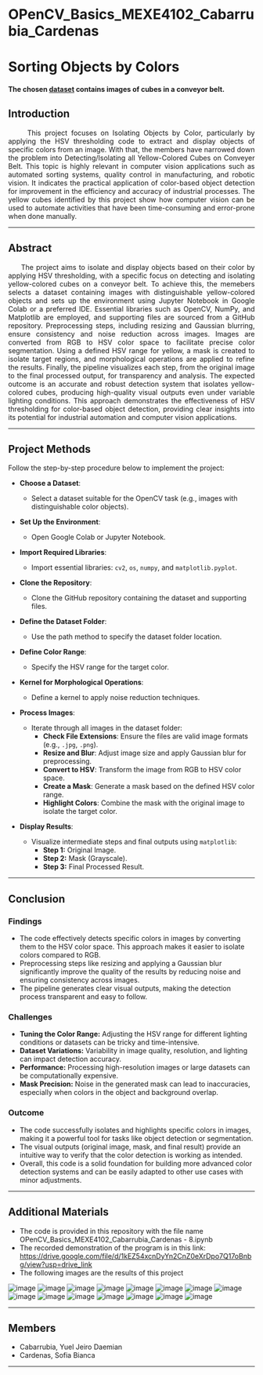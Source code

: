 # OPenCV_Basics_MEXE4102_Cabarrubia_Cardenas

# Sorting Objects by Colors
#### The chosen [dataset](https://github.com/DaemianMC/OPenCV_Basics_MEXE4102_Cabarrubia_Cardenas/tree/main/Dataset) contains images of cubes in a conveyor belt.

## Introduction
<p align="justify">
&nbsp;&nbsp;&nbsp;&nbsp;&nbsp;This project focuses on Isolating Objects by Color, particularly by applying the HSV thresholding code to extract and display objects of specific colors from an image. With that, the members have narrowed down the problem into Detecting/Isolating all Yellow-Colored Cubes on Conveyer Belt. This topic is highly relevant in computer vision applications such as automated sorting systems, quality control in manufacturing, and robotic vision. It indicates the practical application of color-based object detection for improvement in the efficiency and accuracy of industrial processes. The yellow cubes identified by this project show how computer vision can be used to automate activities that have been time-consuming and error-prone when done manually.
</p>

---

## Abstract
<p align="justify">
&nbsp;&nbsp;&nbsp;&nbsp;&nbsp;The project aims to isolate and display objects based on their color by applying HSV thresholding, with a specific focus on detecting and isolating yellow-colored cubes on a conveyor belt. To achieve this, the memebers selects a dataset containing images with distinguishable yellow-colored objects and sets up the environment using Jupyter Notebook in Google Colab or a preferred IDE. Essential libraries such as OpenCV, NumPy, and Matplotlib are employed, and supporting files are sourced from a GitHub repository. Preprocessing steps, including resizing and Gaussian blurring, ensure consistency and noise reduction across images. Images are converted from RGB to HSV color space to facilitate precise color segmentation. Using a defined HSV range for yellow, a mask is created to isolate target regions, and morphological operations are applied to refine the results. Finally, the pipeline visualizes each step, from the original image to the final processed output, for transparency and analysis. The expected outcome is an accurate and robust detection system that isolates yellow-colored cubes, producing high-quality visual outputs even under variable lighting conditions. This approach demonstrates the effectiveness of HSV thresholding for color-based object detection, providing clear insights into its potential for industrial automation and computer vision applications.
</p>

---

## Project Methods
Follow the step-by-step procedure below to implement the project:

- **Choose a Dataset**:
   - Select a dataset suitable for the OpenCV task (e.g., images with distinguishable color objects).

- **Set Up the Environment**:
   - Open Google Colab or Jupyter Notebook.

- **Import Required Libraries**:
   - Import essential libraries: `cv2`, `os`, `numpy`, and `matplotlib.pyplot`.

- **Clone the Repository**:
   - Clone the GitHub repository containing the dataset and supporting files.

- **Define the Dataset Folder**:
   - Use the path method to specify the dataset folder location.

- **Define Color Range**:
   - Specify the HSV range for the target color.

- **Kernel for Morphological Operations**:
   - Define a kernel to apply noise reduction techniques.

- **Process Images**:
   - Iterate through all images in the dataset folder:
     - **Check File Extensions**: Ensure the files are valid image formats (e.g., `.jpg`, `.png`).
     - **Resize and Blur**: Adjust image size and apply Gaussian blur for preprocessing.
     - **Convert to HSV**: Transform the image from RGB to HSV color space.
     - **Create a Mask**: Generate a mask based on the defined HSV color range.
     - **Highlight Colors**: Combine the mask with the original image to isolate the target color.

- **Display Results**:
   - Visualize intermediate steps and final outputs using `matplotlib`:
     - **Step 1:** Original Image.
     - **Step 2:** Mask (Grayscale).
     - **Step 3:** Final Processed Result.

---

## Conclusion

### Findings
- The code effectively detects specific colors in images by converting them to the HSV color space. This approach makes it easier to isolate colors compared to RGB.
- Preprocessing steps like resizing and applying a Gaussian blur significantly improve the quality of the results by reducing noise and ensuring consistency across images.
- The pipeline generates clear visual outputs, making the detection process transparent and easy to follow.

### Challenges
- **Tuning the Color Range:** Adjusting the HSV range for different lighting conditions or datasets can be tricky and time-intensive.
- **Dataset Variations:** Variability in image quality, resolution, and lighting can impact detection accuracy.
- **Performance:** Processing high-resolution images or large datasets can be computationally expensive.
- **Mask Precision:** Noise in the generated mask can lead to inaccuracies, especially when colors in the object and background overlap.

### Outcome
- The code successfully isolates and highlights specific colors in images, making it a powerful tool for tasks like object detection or segmentation.
- The visual outputs (original image, mask, and final result) provide an intuitive way to verify that the color detection is working as intended.
- Overall, this code is a solid foundation for building more advanced color detection systems and can be easily adapted to other use cases with minor adjustments.

---

## Additional Materials
- The code is provided in this repository with the file name OPenCV_Basics_MEXE4102_Cabarrubia_Cardenas - 8.ipynb
- The recorded demonstration of the program is in this link: https://drive.google.com/file/d/1kEZ54xcnDyYn2CnZ0eXrDpo7Q17oBnbg/view?usp=drive_link
- The following images are the results of this project

![image](https://github.com/user-attachments/assets/86a120de-e5ac-49b2-b8fd-2ad82bfd1eaf)
![image](https://github.com/user-attachments/assets/e8647f46-22ba-484c-991f-0485e16a514a)
![image](https://github.com/user-attachments/assets/344c8af5-2082-439c-af43-293952c90a76)
![image](https://github.com/user-attachments/assets/ef15ca61-075e-4f43-b572-c2c34d4f9f40)
![image](https://github.com/user-attachments/assets/4edaa440-4105-42bd-aa2d-6608f6a35e4e)
![image](https://github.com/user-attachments/assets/558b8d1a-1060-4fb5-8062-43426a2521e3)
![image](https://github.com/user-attachments/assets/faee282c-4950-4fbb-b17a-ddb01633b37c)
![image](https://github.com/user-attachments/assets/902f8f10-da4f-47e6-ba9a-c20004662e4b)
![image](https://github.com/user-attachments/assets/e144e98e-2b4e-41c7-8bdc-b90b75b93244)
![image](https://github.com/user-attachments/assets/9ea1cdd7-d906-402e-b17e-4dc60b059fe0)
![image](https://github.com/user-attachments/assets/99025dff-8e21-44fc-aa28-c81acb29c442)
![image](https://github.com/user-attachments/assets/004f9284-b478-4407-8c99-dc3c83b9e65e)
![image](https://github.com/user-attachments/assets/3d27d88c-8bd5-4373-9bf8-75b5ebed349f)
![image](https://github.com/user-attachments/assets/e5b5f4cf-c56f-48d7-a699-0c606cce2aaf)
![image](https://github.com/user-attachments/assets/27c67f73-a9ab-4828-85a9-856a076eac71)

---

## Members
- Cabarrubia, Yuel Jeiro Daemian
- Cardenas, Sofia Bianca
---
